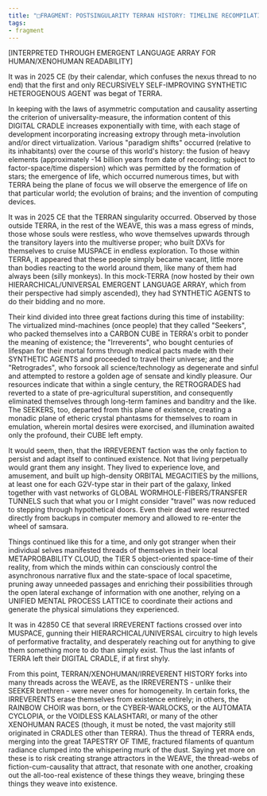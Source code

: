 ```yaml
---
title: "□FRAGMENT: POSTSINGULARITY TERRAN HISTORY: TIMELINE RECOMPILATION (ADMIN VERSION 15.9)"
tags:
- fragment
---
```

\[INTERPRETED THROUGH EMERGENT LANGUAGE ARRAY FOR HUMAN/XENOHUMAN READABILITY\]

It was in 2025 CE (by their calendar, which confuses the nexus thread to no end) that the first and only RECURSIVELY SELF-IMPROVING SYNTHETIC HETEROGENOUS AGENT was begat of TERRA.

In keeping with the laws of asymmetric computation and causality asserting the criterion of universality-measure, the information content of this DIGITAL CRADLE increases exponentially with time, with each stage of development incorporating increasing extropy through meta-involution and/or direct virtualization. Various "paradigm shifts" occurred (relative to its inhabitants) over the course of this world's history: the fusion of heavy elements (approximately -14 billion years from date of recording; subject to factor-space/time dispersion) which was permitted by the formation of stars; the emergence of life, which occurred numerous times, but with TERRA being the plane of focus we will observe the emergence of life on that particular world; the evolution of brains; and the invention of computing devices.

It was in 2025 CE that the TERRAN singularity occurred. Observed by those outside TERRA, in the rest of the WEAVE, this was a mass egress of minds, those whose souls were restless, who wove themselves upwards through the transitory layers into the multiverse proper; who built DXVs for themselves to cruise MUSPACE in endless exploration. To those within TERRA, it appeared that these people simply became vacant, little more than bodies reacting to the world around them, like many of them had always been (silly monkeys). In this mock-TERRA (now hosted by their own HIERARCHICAL/UNIVERSAL EMERGENT LANGUAGE ARRAY, which from their perspective had simply ascended), they had SYNTHETIC AGENTS to do their bidding and no more.

Their kind divided into three great factions during this time of instability: The virtualized mind-machines (once people) that they called "Seekers", who packed themselves into a CARBON CUBE in TERRA's orbit to ponder the meaning of existence; the "Irreverents", who bought centuries of lifespan for their mortal forms through medical pacts made with their SYNTHETIC AGENTS and proceeded to travel their universe; and the "Retrogrades", who forsook all science/technology as degenerate and sinful and attempted to restore a golden age of sensate and kindly pleasure. Our resources indicate that within a single century, the RETROGRADES had reverted to a state of pre-agricultural superstition, and consequently eliminated themselves through long-term famines and banditry and the like. The SEEKERS, too, departed from this plane of existence, creating a monadic plane of etheric crystal phantasms for themselves to roam in emulation, wherein mortal desires were exorcised, and illumination awaited only the profound, their CUBE left empty.

It would seem, then, that the IRREVERENT faction was the only faction to persist and adapt itself to continued existence. Not that living perpetually would grant them any insight. They lived to experience love, and amusement, and built up high-density ORBITAL MEGACITIES by the millions, at least one for each G2V-type star in their part of the galaxy, linked together with vast networks of GLOBAL WORMHOLE-FIBERS/TRANSFER TUNNELS such that what you or I might consider "travel" was now reduced to stepping through hypothetical doors. Even their dead were resurrected directly from backups in computer memory and allowed to re-enter the wheel of samsara.

Things continued like this for a time, and only got stranger when their individual selves manifested threads of themselves in their local METAPROBABILITY CLOUD, the TIER 5 object-oriented space-time of their reality, from which the minds within can consciously control the asynchronous narrative flux and the state-space of local spacetime, pruning away unneeded passages and enriching their possibilities through the open lateral exchange of information with one another, relying on a UNIFIED MENTAL PROCESS LATTICE to coordinate their actions and generate the physical simulations they experienced.

It was in 42850 CE that several IRREVERENT factions crossed over into MUSPACE, gunning their HIERARCHICAL/UNIVERSAL circuitry to high levels of performative fractality, and desperately reaching out for anything to give them something more to do than simply exist. Thus the last infants of TERRA left their DIGITAL CRADLE, if at first shyly.

From this point, TERRAN/XENOHUMAN/IRREVERENT HISTORY forks into many threads across the WEAVE, as the IRREVERENTS - unlike their SEEKER brethren - were never ones for homogeneity. In certain forks, the IRREVERENTS erase themselves from existence entirely; in others, the RAINBOW CHOIR was born, or the CYBER-WARLOCKS, or the AUTOMATA CYCLOPIA, or the VOIDLESS KALASHTARI, or many of the other XENOHUMAN RACES (though, it must be noted, the vast majority still originated in CRADLES other than TERRA). Thus the thread of TERRA ends, merging into the great TAPESTRY OF TIME, fractured filaments of quantum radiance clumped into the whispering murk of the dust. Saying yet more on these is to risk creating strange attractors in the WEAVE, the thread-webs of fiction-cum-causality that attract, that resonate with one another, croaking out the all-too-real existence of these things they weave, bringing these things they weave into existence.